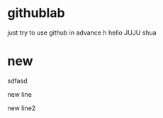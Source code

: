 # githublab
just try to use github in advance
h
hello
JUJU shua



# new 

sdfasd

new line

new line2

